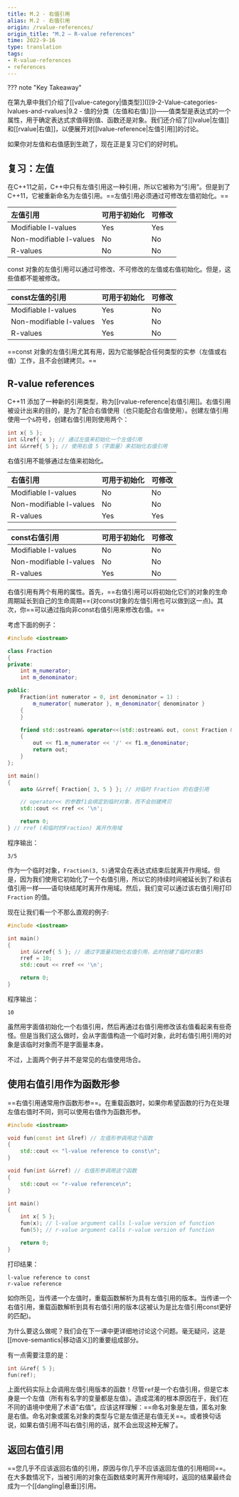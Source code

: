 ```yaml
---
title: M.2 - 右值引用
alias: M.2 - 右值引用
origin: /rvalue-references/
origin_title: "M.2 — R-value references"
time: 2022-9-16
type: translation
tags:
- R-value-references
- references
---
```


??? note "Key Takeaway"


在第九章中我们介绍了[[value-category|值类型]]([[9-2-Value-categories-lvalues-and-rvalues|9.2 - 值的分类（左值和右值）]])——值类型是表达式的一个属性，用于确定表达式求值得到值、函数还是对象。我们还介绍了[[lvalue|左值]]和[[rvalue|右值]]，以便展开对[[lvalue-reference|左值引用]]的讨论。

如果你对左值和右值感到生疏了，现在正是复习它们的好时机。

## 复习：左值

在C++11之前，C++中只有左值引用这一种引用，所以它被称为“引用”。但是到了C++11，它被重新命名为左值引用。==左值引用必须通过可修改左值初始化。==

|左值引用	|可用于初始化	|可修改|
|:----|:----|:----|
|Modifiable l-values	|Yes	|Yes
|Non-modifiable l-values|	No	|No
|R-values	|No	|No

 
 const 对象的左值引用可以通过可修改、不可修改的左值或右值初始化。但是，这些值都不能被修改。

|const左值的引用	|可用于初始化	|可修改|
|:----|:----|:----|
|Modifiable l-values	|Yes	|No
|Non-modifiable l-values	|Yes	|No
|R-values	|Yes|	No


==const 对象的左值引用尤其有用，因为它能够配合任何类型的实参（左值或右值）工作，且不会创建拷贝。==
 

## **R-value references**

C++11 添加了一种新的引用类型，称为[[rvalue-reference|右值引用]]。右值引用被设计出来的目的，是为了配合右值使用（也只能配合右值使用）。创建左值引用使用一个`&`符号，创建右值引用则使用两个：

```cpp
int x{ 5 };
int &lref{ x }; // 通过左值来初始化一个左值引用
int &&rref{ 5 }; // 使用右值 5（字面量）来初始化右值引用
```

右值引用不能够通过左值来初始化。

|右值引用	|可用于初始化|可修改|
|:----|:----|:----|
|Modifiable l-values	|No	|No
|Non-modifiable l-values	|No	|No
|R-values	|Yes	|Yes


|const右值引用	|可用于初始化|可修改|
|:----|:----|:----|
|Modifiable l-values	|No	|No
|Non-modifiable l-values	|No	|No
|R-values	|Yes|	No

右值引用有两个有用的属性。首先，==右值引用可以将初始化它们的对象的生命周期延长到自己的生命周期==(对const对象的左值引用也可以做到这一点)。其次，你==可以通过指向非const右值引用来修改右值。==

考虑下面的例子：

```cpp
#include <iostream>

class Fraction
{
private:
	int m_numerator;
	int m_denominator;

public:
	Fraction(int numerator = 0, int denominator = 1) :
		m_numerator{ numerator }, m_denominator{ denominator }
	{
	}

	friend std::ostream& operator<<(std::ostream& out, const Fraction &f1)
	{
		out << f1.m_numerator << '/' << f1.m_denominator;
		return out;
	}
};

int main()
{
	auto &&rref{ Fraction{ 3, 5 } }; // 对临时 Fraction 的右值引用

	// operator<< 的参数f1会绑定到临时对象，而不会创建拷贝
	std::cout << rref << '\n';

	return 0;
} // rref (和临时的Fraction) 离开作用域
```

程序输出：

```
3/5
```

作为一个临时对象，`Fraction(3, 5)`通常会在表达式结束后就离开作用域。但是，因为我们使用它初始化了一个右值引用，所以它的持续时间被延长到了和该右值引用一样——语句块结尾时离开作用域。然后，我们变可以通过该右值引用打印 `Fraction` 的值。

现在让我们看一个不那么直观的例子:

```cpp
#include <iostream>

int main()
{
    int &&rref{ 5 }; // 通过字面量初始化右值引用，此时创建了临时对象5
    rref = 10;
    std::cout << rref << '\n';

    return 0;
}
```

程序输出：

```
10
```


虽然用字面值初始化一个右值引用，然后再通过右值引用修改该右值看起来有些奇怪。但是当我们这么做时，会从字面值构造一个临时对象，此时右值引用引用的对象是该临时对象而不是字面量本身。

不过，上面两个例子并不是常见的右值使用场合。

## 使用右值引用作为函数形参


==右值引用通常用作函数形参==。在重载函数时，如果你希望函数的行为在处理左值右值时不同，则可以使用右值作为函数形参。

```cpp
#include <iostream>

void fun(const int &lref) // 左值形参调用这个函数
{
	std::cout << "l-value reference to const\n";
}

void fun(int &&rref) // 右值形参调用这个函数
{
	std::cout << "r-value reference\n";
}

int main()
{
	int x{ 5 };
	fun(x); // l-value argument calls l-value version of function
	fun(5); // r-value argument calls r-value version of function

	return 0;
}
```


打印结果：

```
l-value reference to const
r-value reference
```

如你所见，当传递一个左值时，重载函数解析为具有左值引用的版本。当传递一个右值引用，重载函数解析到具有右值引用的版本(这被认为是比左值引用const更好的匹配)。

为什么要这么做呢？我们会在下一课中更详细地讨论这个问题。毫无疑问，这是[[move-semantics|移动语义]]的重要组成部分。

有一点需要注意的是：

```cpp
int &&ref{ 5 };
fun(ref);
```

上面代码实际上会调用左值引用版本的函数！尽管`ref`是一个右值引用，但是它本身是一个左值（所有有名字的变量都是左值）。造成混淆的根本原因在于，我们在不同的语境中使用了术语”右值“。应该这样理解：==命名对象是左值，匿名对象是右值。命名对象或匿名对象的类型与它是左值还是右值无关==。或者换句话说，如果右值引用不叫右值引用的话，就不会出现这种无解了。

## 返回右值引用

==您几乎不应该返回右值的引用，原因与你几乎不应该返回左值的引用相同==。在大多数情况下，当被引用的对象在函数结束时离开作用域时，返回的结果最终会成为一个[[dangling|悬垂]]引用。
